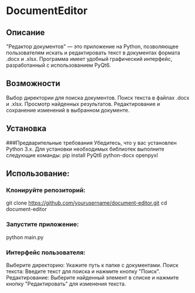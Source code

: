# DocumentEditor
## Описание
"Редактор документов" — это приложение на Python, позволяющее пользователям искать и редактировать текст в документах формата .docx и .xlsx. Программа имеет удобный графический интерфейс, разработанный с использованием PyQt6.

## Возможности
Выбор директории для поиска документов.
Поиск текста в файлах .docx и .xlsx.
Просмотр найденных результатов.
Редактирование и сохранение изменений в выбранном документе.

## Установка
###Предварительные требования
Убедитесь, что у вас установлен Python 3.x. Для установки необходимых библиотек выполните следующие команды:
pip install PyQt6 python-docx openpyxl

## Использование:
### Клонируйте репозиторий:
git clone https://github.com/yourusername/document-editor.git
cd document-editor
### Запустите приложение:
python main.py

### Интерфейс пользователя:
Выберите директорию: Укажите путь к папке с документами.
Поиск текста: Введите текст для поиска и нажмите кнопку "Поиск".
Редактирование: Выберите найденный элемент в списке и нажмите кнопку "Редактировать" для изменения текста.
